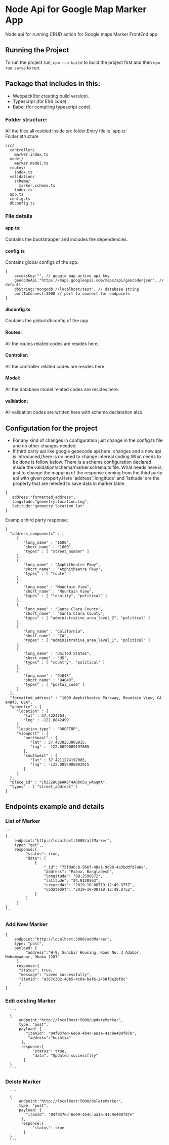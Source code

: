 # Node Api for Google Map Marker App
Node api for running CRUD action for Google maps Marker FrontEnd app
## Running the Project
To run the project run,
`npm run build` to build the project first and then `npm run serve`
to run.

## Package that includes in this:

* Webpack(for creating build version).
* Typescript (for ES6 code).
* Babel (for compiling typescript code).

### Folder structure:
All the files all resided inside src folder.Entry file is 'app.ts' <br>
Folder structure
```
src/
  controller/
    marker.index.ts
  model/
    marker.model.ts
  routes/
    index.ts
  validation/
    schema/
      marker.schema.ts
    index.ts
  app.ts
  config.ts
  dbconfig.ts
```

### File details

#### app.ts:
  Contains the bootstrapper and includes the dependencies.
#### config.ts
  Contains global configs of the app.
  ```
  {
      accessKey:"", // google map active api key
      geocodeApi:"https://maps.googleapis.com/maps/api/geocode/json", // default
      dbString:"mongodb://localhost/test", // database string
      portToConnect:5000 // port to connect for endpoints
  }
  ```
#### dbconfig.ts
  Contains the global dbconfig of the app.
#### Routes:
 All the routes related codes are resides here.
#### Controller:
  All the controller related codes are resides here.
#### Model:
  All the database model related codes are resides here.
#### validation:
  All validation codes are written here with schema declaration also.
 ## Configutation for the project
 * For any kind of changes in configuration just change in the config.ts file and no
     other changes needed.
 * If third party api like google geoecode api here, changes and a new api is introduced,there
 is no need to change internal coding.What needs to be done is follow below.
 There is a schema configuration declared inside the validation/schema/marker.schema.ts file.
 What needs here is, just to change the mapping of the response coming from the third party api
 with given property.Here 'address','longitude' and 'latitude' are the property that are needed to
 save data in marker table.
  ```
 {
     address:"formatted_address", 
     longitude:"geometry.location.lng",
     latitude:"geometry.location.lat"
 }
 ```
Example third party response:
 ```
{
   "address_components" : [
      {
         "long_name" : "1600",
         "short_name" : "1600",
         "types" : [ "street_number" ]
      },
      {
         "long_name" : "Amphitheatre Pkwy",
         "short_name" : "Amphitheatre Pkwy",
         "types" : [ "route" ]
      },
      {
         "long_name" : "Mountain View",
         "short_name" : "Mountain View",
         "types" : [ "locality", "political" ]
      },
      {
         "long_name" : "Santa Clara County",
         "short_name" : "Santa Clara County",
         "types" : [ "administrative_area_level_2", "political" ]
      },
      {
         "long_name" : "California",
         "short_name" : "CA",
         "types" : [ "administrative_area_level_1", "political" ]
      },
      {
         "long_name" : "United States",
         "short_name" : "US",
         "types" : [ "country", "political" ]
      },
      {
         "long_name" : "94043",
         "short_name" : "94043",
         "types" : [ "postal_code" ]
      }
   ],
   "formatted_address" : "1600 Amphitheatre Parkway, Mountain View, CA 94043, USA",
   "geometry" : {
      "location" : {
         "lat" : 37.4224764,
         "lng" : -122.0842499
      },
      "location_type" : "ROOFTOP",
      "viewport" : {
         "northeast" : {
            "lat" : 37.4238253802915,
            "lng" : -122.0829009197085
         },
         "southwest" : {
            "lat" : 37.4211274197085,
            "lng" : -122.0855988802915
         }
      }
   },
   "place_id" : "ChIJ2eUgeAK6j4ARbn5u_wAGqWA",
   "types" : [ "street_address" ]
}
  ```
  
  ## Endpoints example and details
  
 ### List of Marker
    ```
    {
        endpoint:"http://localhost:5000/allMarker", 
        type: "get",,
        response:{
             "status": true,
             "data": [
                 {
                     "_id": "75fda6c8-566f-48a1-9d98-4a3bddfd7a6a",
                     "address": "Pabna, Bangladesh",
                     "longitude": "89.2590572",
                     "latitude": "24.0128563",
                     "createdAt": "2019-10-08T19:12:49.875Z",
                     "updatedAt": "2019-10-08T19:12:49.875Z",
                 }
             ]
         }
    }
    ```
        
  ### Add New Marker
   ```
   {
       endpoint:"http://localhost:5000/addMarker", 
       type: "post",
       payload: {
        	"address":"H-9, Sunibir Housing, Road No: 3 Adabor, Mohammadpur, Dhaka 1207"
        },
        response:{
         "status": true,
         "message": "saved successfully",
         "itemId": "a367c302-40b5-4c0a-bef6-2458f6e28f8c"
         }
   }
   ```
   
   ### Edit existing Marker
      ```
      {
          endpoint:"http://localhost:5000/updateMarker", 
          type: "post",
          payload: {
             "itemId": "04f937ed-6e69-4b4c-aa1a-41c9e400f87e",
              "address":"kushtia"
           },
           response:{
                "status": true,
                "data": "Updated successflly"
            }
      }
      ```
   ### Delete Marker
      ```
      {
          endpoint:"http://localhost:5000/deleteMarker", 
          type: "post",
          payload: {
             "itemId": "04f937ed-6e69-4b4c-aa1a-41c9e400f87e"
           },
           response:{
                "status": true
            }
      }
      ```